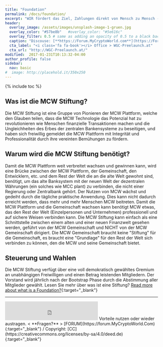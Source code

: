 ```yaml
---
title: "Foundation"
permalink: /docs/foundation/
excerpt: "WIR fördert das Ziel, Zahlungen direkt von Mensch zu Mensch - ohne zentralem Bankensystem - zu ermöglichen."
header:
  overlay_image: /assets/images/unsplash-image-1-gruen.jpg
  overlay_color: "#57be8b"   #overlay_color: "#5e616c"
  overlay_filter: 0.5 # same as adding an opacity of 0.5 to a black background
  caption: "Discouse: [**https://Forum.MyCryptoWorld.com**](https://Forum.MyCryptoWorld.com){:target='_blank'}"
  cta_label: "<i class='fa fa-book'></i> Office > WGC-Preelaunch.at"
  cta_url: "http://WGC-Preelaunch.at/"
modified:  2017-01-231T10:13:32-04:00
author_profile: false
sidebar:
  nav: basic
#  image: http://placehold.it/350x250
---
```

{% include toc %}

## Was ist die MCW Stiftung?
Die MCW Stiftung ist eine Gruppe von Pionieren der MCW Plattform, welche den Glauben teilen, dass die MCW Technologie das Potenzial hat zu revolutionieren wie Menschen finanzielle Transaktionen machen und die Ungleichheiten des Erbes der zentralen Bankensysteme zu beseitigen, und haben sich freiwillig gemeldet die MCW Plattform mit Integrität und Professionalität durch ihre vereinten Bemühungen zu fördern.

## Warum wird die MCW Stiftung benötigt?
Damit die MCW Plattform weit verbreitet wachsen und gewinnen kann, wird eine Brücke zwischen der MCW Plattform, der Gemeinschaft, den Entwicklern, etc. und dem Rest der Welt die an die alte Welt gewohnt sind, benötigt, um das alte Banksystem mit der neuen Welt der dezentralen Währungen (ein solches wie MCC plant) zu verbinden, die nicht einer Regierung oder Zentralbank gehört. Der Nutzen von MCW wächst und gedeiht durch die tägliche praktische Anwendung. Dies kann nicht dadurch erreicht werden, dass mehr und mehr Menschen MCW beitreten. Damit die MCW Plattform und die Gemeinschaft wachsen kann benötigt MCW etwas, das den Rest der Welt (Einzelpersonen und Unternehmen) professionell und auf sichere Weisen verbinden kann. Die MCW Stiftung kann einfach als eine Schnittstelle zwischen einem alten und einer neuen Finanzwelt gesehen werden, geführt von der MCW Gemeinschaft und NICHT von der MCW Gemeinschaft dirigiert. Die MCW Gemeinschaft braucht keine "Stiftung" für die Gemeinschaft, es braucht eine "Grundlage" für den Rest der Welt sich verbinden zu können, den die MCW und seine Gemeinschaft bietet.

## Steuerung und Wahlen
Die MCW Stiftung verfügt über eine voll demokratisch gewähltes Gremium an unabhängigen Freiwilligen und einen Betrag leistenden Mitgliedern. Der Vorstand wird jährlich nach der Bootstrap Phase durch die Abstimmung aller Mitglieder gewählt. Lesen Sie mehr über was ist eine Stiftung?
[Read more about what is a Foundation?](https://mycryptoworld.com/whitepaper/de/Foundation.html#){:target="_blank"}

---
<iframe class="ktv2" src="https://klicktipp.s3.amazonaws.com/userimages/27858/forms/59928/1dw8zmpxz8z84a3.html"
style="position:relative;display:inline-block;border:none;background:transparent none no-repeat scroll 0 0;margin:0;" width="306" height="62" scrolling="no"></iframe>
Vorteile nutzen oder wieder austragen.  < **Fragen?** > [FORUM](https://forum.MyCryptoWorld.Com){:target="_blank"} / Copyright: [CC](https://creativecommons.org/licenses/by-sa/4.0/deed.de){:target="_blank"}
